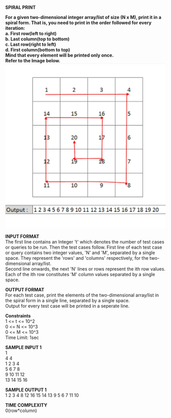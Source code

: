 **SPIRAL PRINT**

**For a given two-dimensional integer array/list of size (N x M), print it in a spiral form. That is, you need to print in the order followed for every iteration:\
a. First row(left to right)\
b. Last column(top to bottom)\
c. Last row(right to left)\
d. First column(bottom to top)\
Mind that every element will be printed only once.\
Refer to the Image below.\
![spiral print pattern](/assets/images/spiral_print.jpeg)**

**INPUT FORMAT**\
The first line contains an Integer 't' which denotes the number of test cases or queries to be run. Then the test cases follow.
First line of each test case or query contains two integer values, 'N' and 'M', separated by a single space. They represent the 'rows' and 'columns' respectively, for the two-dimensional array/list.\
Second line onwards, the next 'N' lines or rows represent the ith row values.\
Each of the ith row constitutes 'M' column values separated by a single space.

**OUTPUT FORMAT**\
For each test case, print the elements of the two-dimensional array/list in the spiral form in a single line, separated by a single space.\
Output for every test case will be printed in a seperate line.

**Constraints**\
1 <= t <= 10^2\
0 <= N <= 10^3\
0 <= M <= 10^3\
Time Limit: 1sec

**SAMPLE INPUT 1**\
1 \
4 4 \
1 2 3 4 \
5 6 7 8 \
9 10 11 12 \
13 14 15 16

**SAMPLE OUTPUT 1**\
1 2 3 4 8 12 16 15 14 13 9 5 6 7 11 10 

**TIME COMPLEXITY**\
0(row*column)
